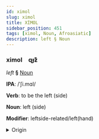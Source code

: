```yaml
---
id: ximol
slug: ximol
title: XİMOL
sidebar_position: 451
tags: [ximol, Noun, Afroasiatic]
description: left § Noun
---
```


### ximol&emsp;<span kind="abugida">ɋɟƶ͊</span>

*left* **§** [Noun](../../tags/Noun)

**IPA**: /ˈʃi.mɑl/

**Verb**: to be the left (side)

**Noun**: left (side)

**Modifier**: leftside-related/left(hand)

<details>
    <summary>Origin</summary>
    Arabic شِمَال šimāl /ʃi.maːl/<br/>
    <em>Afroasiatic Language Family</em>
</details>